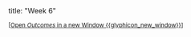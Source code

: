 <frontmatter>
title: "Week 6"
</frontmatter>

<small>[<a href="{{baseUrl}}/schedule/week7/outcomes.html" target="_blank">Open _Outcomes_ in a new Window {{glyphicon_new_window}}</a>]</small>

<panel header=":trophy: Outcomes" ctrl-lvl="1" expanded no-close>
  <include src="outcomes.md#main" />
</panel>

<panel header=":clipboard: Todo" ctrl-lvl="1" no-close>
  <include src="todo.md" />
</panel>

<panel header=":raising_hand: Tutorial 6" ctrl-lvl="1" no-close>
  <include src="tutorial.md" />
</panel>

<panel header=":loudspeaker: Lecture 6" ctrl-lvl="1" no-close>
  <include src="lecture.md" />
</panel>
